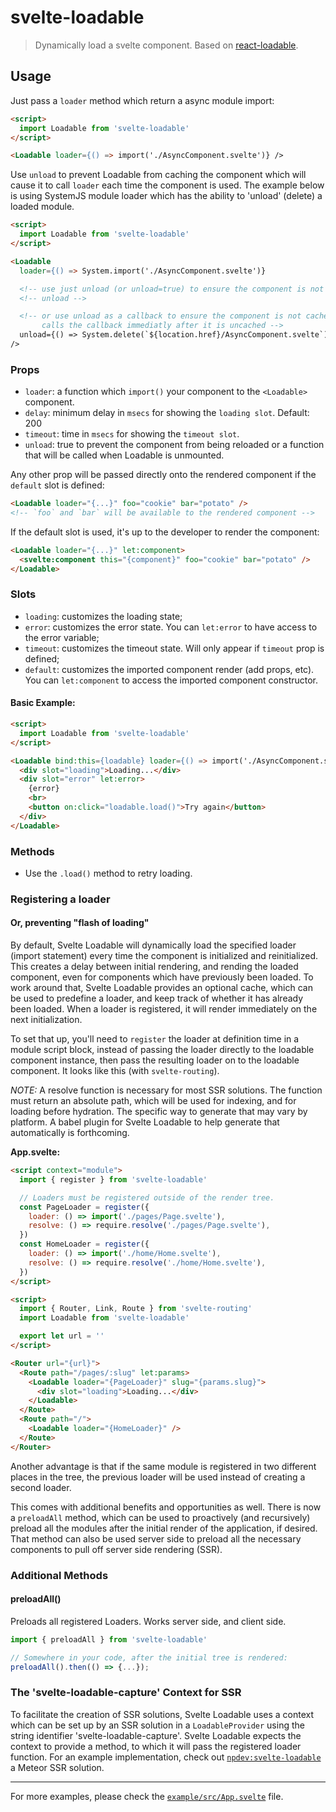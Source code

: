 # svelte-loadable

> Dynamically load a svelte component. Based on [react-loadable](https://github.com/jamiebuilds/react-loadable).

## Usage

Just pass a `loader` method which return a async module import:

```html
<script>
  import Loadable from 'svelte-loadable'
</script>

<Loadable loader={() => import('./AsyncComponent.svelte')} />
```

Use `unload` to prevent Loadable from caching the component which will cause it to call `loader` each time the component is used.
The example below is using SystemJS module loader which has the ability to 'unload' (delete) a loaded module.

```html
<script>
  import Loadable from 'svelte-loadable'
</script>

<Loadable
  loader={() => System.import('./AsyncComponent.svelte')}

  <!-- use just unload (or unload=true) to ensure the component is not cached -->
  <!-- unload -->

  <!-- or use unload as a callback to ensure the component is not cached and
       calls the callback immediatly after it is uncached -->
  unload={() => System.delete(`${location.href}/AsyncComponent.svelte`)}
/>
```

### Props

- `loader`: a function which `import()` your component to the `<Loadable>` component.
- `delay`: minimum delay in `msecs` for showing the `loading slot`. Default: 200
- `timeout`: time in `msecs` for showing the `timeout slot`.
- `unload`: true to prevent the component from being reloaded or a function that will be called when Loadable is unmounted.

Any other prop will be passed directly onto the rendered component if the `default` slot is defined:

```html
<Loadable loader="{...}" foo="cookie" bar="potato" />
<!-- `foo` and `bar` will be available to the rendered component -->
```

If the default slot is used, it's up to the developer to render the component:

```html
<Loadable loader="{...}" let:component>
  <svelte:component this="{component}" foo="cookie" bar="potato" />
</Loadable>
```

### Slots

- `loading`: customizes the loading state;
- `error`: customizes the error state. You can `let:error` to have access to the error variable;
- `timeout`: customizes the timeout state. Will only appear if `timeout` prop is defined;
- `default`: customizes the imported component render (add props, etc). You can `let:component` to access the imported component constructor.

#### Basic Example:

```html
<script>
  import Loadable from 'svelte-loadable'
</script>

<Loadable bind:this={loadable} loader={() => import('./AsyncComponent.svelte')}>
  <div slot="loading">Loading...</div>
  <div slot="error" let:error>
    {error}
    <br>
    <button on:click="loadable.load()">Try again</button>
  </div>
</Loadable>
```

### Methods

- Use the `.load()` method to retry loading.

### Registering a loader

#### Or, preventing "flash of loading"

By default, Svelte Loadable will dynamically load the specified loader (import statement) every time the component is initialized and reinitialized. This creates a delay between initial rendering, and rending the loaded component, even for components which have previously been loaded. To work around that, Svelte Loadable provides an optional cache, which can be used to predefine a loader, and keep track of whether it has already been loaded. When a loader is registered, it will render immediately on the next initialization.

To set that up, you'll need to `register` the loader at definition time in a module script block, instead of passing the loader directly to the loadable component instance, then pass the resulting loader on to the loadable component. It looks like this (with `svelte-routing`).

_NOTE:_ A resolve function is necessary for most SSR solutions. The function must return an absolute path, which will be used for indexing, and for loading before hydration. The specific way to generate that may vary by platform. A babel plugin for Svelte Loadable to help generate that automatically is forthcoming.

**App.svelte:**

```html
<script context="module">
  import { register } from 'svelte-loadable'

  // Loaders must be registered outside of the render tree.
  const PageLoader = register({
    loader: () => import('./pages/Page.svelte'),
    resolve: () => require.resolve('./pages/Page.svelte'),
  })
  const HomeLoader = register({
    loader: () => import('./home/Home.svelte'),
    resolve: () => require.resolve('./home/Home.svelte'),
  })
</script>

<script>
  import { Router, Link, Route } from 'svelte-routing'
  import Loadable from 'svelte-loadable'

  export let url = ''
</script>

<Router url="{url}">
  <Route path="/pages/:slug" let:params>
    <Loadable loader="{PageLoader}" slug="{params.slug}">
      <div slot="loading">Loading...</div>
    </Loadable>
  </Route>
  <Route path="/">
    <Loadable loader="{HomeLoader}" />
  </Route>
</Router>
```

Another advantage is that if the same module is registered in two different places in the tree, the previous loader will be used instead of creating a second loader.

This comes with additional benefits and opportunities as well. There is now a `preloadAll` method, which can be used to proactively (and recursively) preload all the modules after the initial render of the application, if desired. That method can also be used server side to preload all the necessary components to pull off server side rendering (SSR).

### Additional Methods

#### preloadAll()

Preloads all registered Loaders. Works server side, and client side.

```js
import { preloadAll } from 'svelte-loadable'

// Somewhere in your code, after the initial tree is rendered:
preloadAll().then(() => {...});
```

### The 'svelte-loadable-capture' Context for SSR

To facilitate the creation of SSR solutions, Svelte Loadable uses a context which can be set up by an SSR solution in a `LoadableProvider` using the string identifier 'svelte-loadable-capture'. Svelte Loadable expects the context to provide a method, to which it will pass the registered loader function. For an example implementation, check out [`npdev:svelte-loadable`](https://github.com/CaptainN/npdev-svelte-loadable) a Meteor SSR solution.

---

For more examples, please check the [`example/src/App.svelte`](https://github.com/kaisermann/svelte-loadable/blob/master/example/src/App.svelte) file.

